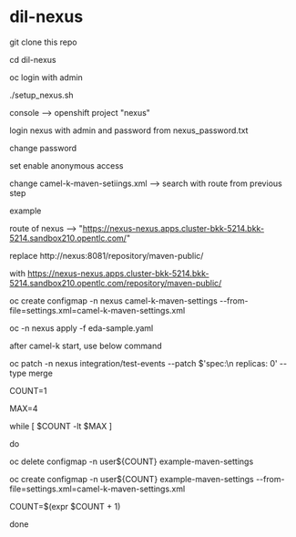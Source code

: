 # dil-nexus
git clone this repo

cd dil-nexus

oc login with admin

./setup_nexus.sh

console --> openshift project "nexus"

login nexus with admin and password from nexus_password.txt

change password

set enable anonymous access

change camel-k-maven-setiings.xml --> search with route from previous step

example

route of nexus --> "https://nexus-nexus.apps.cluster-bkk-5214.bkk-5214.sandbox210.opentlc.com/"

replace <url>http://nexus:8081/repository/maven-public/</url>

with <url>https://nexus-nexus.apps.cluster-bkk-5214.bkk-5214.sandbox210.opentlc.com/repository/maven-public/</url>

oc create configmap -n nexus camel-k-maven-settings --from-file=settings.xml=camel-k-maven-settings.xml

oc -n nexus apply -f eda-sample.yaml

after camel-k start, use below command

oc patch -n nexus integration/test-events --patch $'spec:\n replicas: 0' --type merge


COUNT=1

MAX=4

while [ $COUNT -lt $MAX ]

do

   oc delete configmap -n user${COUNT} example-maven-settings

   oc create configmap -n user${COUNT} example-maven-settings --from-file=settings.xml=camel-k-maven-settings.xml

   COUNT=$(expr $COUNT + 1)

done
